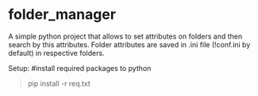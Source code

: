 # folder_manager
A simple python project that allows to set attributes on folders and then search by this attributes.
Folder attributes are saved in .ini file (!conf.ini by default) in respective folders.

Setup:
  #install required packages to python
  >pip install -r req.txt 
